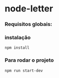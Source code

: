# node-letter

### Requisitos globais:


### instalação 
`npm install`

### Para rodar o projeto 
`npm run start-dev`